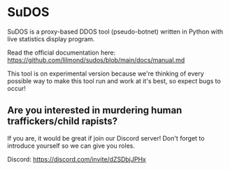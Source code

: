 # SuDOS

SuDOS is a proxy-based DDOS tool (pseudo-botnet) written in Python with live statistics display program.

Read the official documentation here: https://github.com/lilmond/sudos/blob/main/docs/manual.md

This tool is on experimental version because we're thinking of every possible way to make this tool run and work at it's best, so expect bugs to occur!

## Are you interested in murdering human traffickers/child rapists?
If you are, it would be great if join our Discord server! Don't forget to introduce yourself so we can give you roles.

Discord: https://discord.com/invite/dZSDbjJPHx

